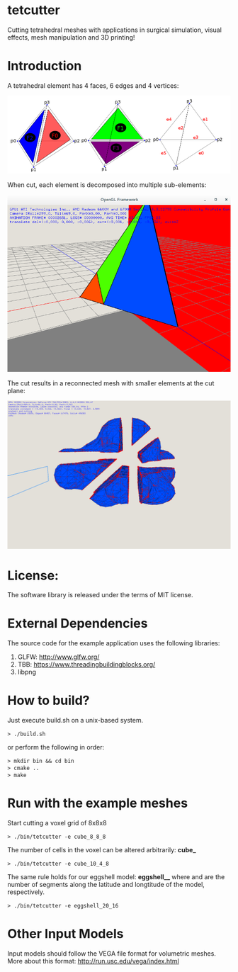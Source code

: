 tetcutter
=========
Cutting tetrahedral meshes with applications in surgical simulation, visual effects,
mesh manipulation and 3D printing!

Introduction
=========
A tetrahedral element has 4 faces, 6 edges and 4 vertices:

![Alt text](https://raw.githubusercontent.com/GraphicsEmpire/tetcutter/master/data/images/tetconfig3.png)

When cut, each element is decomposed into multiple sub-elements:

![Alt text](https://raw.githubusercontent.com/GraphicsEmpire/tetcutter/master/data/images/case11.png)

The cut results in a reconnected mesh with smaller elements at the cut plane:

![Alt text](https://raw.githubusercontent.com/GraphicsEmpire/tetcutter/master/data/images/tumor04.png)

License:
=========
The software library is released under the terms of MIT license.

External Dependencies
=========
The source code for the example application uses the following libraries:

1. GLFW: http://www.glfw.org/
2. TBB: https://www.threadingbuildingblocks.org/
3. libpng

How to build?
=========
Just execute build.sh on a unix-based system.

```
> ./build.sh
```

or perform the following in order:

```
> mkdir bin && cd bin
> cmake ..
> make
```

Run with the example meshes
==========
Start cutting a voxel grid of 8x8x8

```
> ./bin/tetcutter -e cube_8_8_8  
```

The number of cells in the voxel can be altered arbitrarily: **cube_<nx>_<ny>_<nz>**

```
> ./bin/tetcutter -e cube_10_4_8  
```

The same rule holds for our eggshell model: **eggshell_<nh>_<nv>**
where **<nh>** and **<nv>** are the number of segments along the latitude and longtitude of the model, respectively.

```
> ./bin/tetcutter -e eggshell_20_16
```

Other Input Models
===========
Input models should follow the VEGA file format for volumetric meshes.
More about this format:
http://run.usc.edu/vega/index.html
